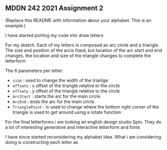 ## MDDN 242 2021 Assignment 2

(Replace this README with information about your alphabet. This is an example.)

I have started porting my code into draw letters

For my sketch. Each of my letters is composed an arc circle and a triangle. The size and position of the arcis fixed, but location of the arc start and end changes. the location and size of the triangle changes to complete the letterform

The 6 parameters per letter:
  * `size` : used to change the width of the trianlge
  * `offsetx` : x offset of the triangle relative to the circle
  * `offsety` : y offset of the triangle relative to the circle
   * `ArcStart` : starts the arc for the main circle
   * `ArcEnd` : ends the arc for the main circle
   * `TrianglePoint` : is used to change where the bottom right corner of the triangle is used to get around using a rotate function

   For the final letterforms i am looking an english design studio Spin. They do a lot of interesting generative and interactive letterform and fonts


   I have since started reconsidering my alphabet idea. What i am considering doing is constructing each letter as 


